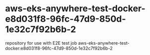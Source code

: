 # aws-eks-anywhere-test-docker-e8d031f8-96fc-47d9-850d-1e32c7f92b6b-2
repository for use with E2E test job aws-eks-anywhere-test-docker:e8d031f8-96fc-47d9-850d-1e32c7f92b6b-2
